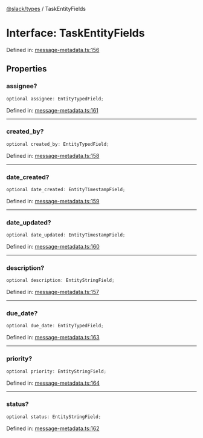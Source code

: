[@slack/types](../index.md) / TaskEntityFields

# Interface: TaskEntityFields

Defined in: [message-metadata.ts:156](https://github.com/slackapi/node-slack-sdk/blob/main/packages/types/src/message-metadata.ts#L156)

## Properties

### assignee?

```ts
optional assignee: EntityTypedField;
```

Defined in: [message-metadata.ts:161](https://github.com/slackapi/node-slack-sdk/blob/main/packages/types/src/message-metadata.ts#L161)

***

### created\_by?

```ts
optional created_by: EntityTypedField;
```

Defined in: [message-metadata.ts:158](https://github.com/slackapi/node-slack-sdk/blob/main/packages/types/src/message-metadata.ts#L158)

***

### date\_created?

```ts
optional date_created: EntityTimestampField;
```

Defined in: [message-metadata.ts:159](https://github.com/slackapi/node-slack-sdk/blob/main/packages/types/src/message-metadata.ts#L159)

***

### date\_updated?

```ts
optional date_updated: EntityTimestampField;
```

Defined in: [message-metadata.ts:160](https://github.com/slackapi/node-slack-sdk/blob/main/packages/types/src/message-metadata.ts#L160)

***

### description?

```ts
optional description: EntityStringField;
```

Defined in: [message-metadata.ts:157](https://github.com/slackapi/node-slack-sdk/blob/main/packages/types/src/message-metadata.ts#L157)

***

### due\_date?

```ts
optional due_date: EntityTypedField;
```

Defined in: [message-metadata.ts:163](https://github.com/slackapi/node-slack-sdk/blob/main/packages/types/src/message-metadata.ts#L163)

***

### priority?

```ts
optional priority: EntityStringField;
```

Defined in: [message-metadata.ts:164](https://github.com/slackapi/node-slack-sdk/blob/main/packages/types/src/message-metadata.ts#L164)

***

### status?

```ts
optional status: EntityStringField;
```

Defined in: [message-metadata.ts:162](https://github.com/slackapi/node-slack-sdk/blob/main/packages/types/src/message-metadata.ts#L162)
